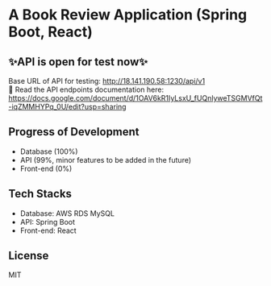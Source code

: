 # A Book Review Application (Spring Boot, React)
## ✨API is open for test now✨
Base URL of API for testing: http://18.141.190.58:1230/api/v1  
📄 Read the API endpoints documentation here: https://docs.google.com/document/d/1OAV6kR1IyLsxU_fUQnlyweTSGMVfQt-iqZMMHYPq_0U/edit?usp=sharing  

## Progress of Development

- Database (100%)
- API (99%, minor features to be added in the future)
- Front-end (0%)

## Tech Stacks

- Database: AWS RDS MySQL
- API: Spring Boot
- Front-end: React

## License

MIT
